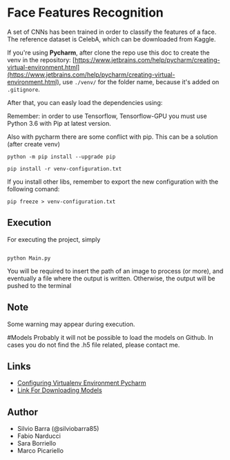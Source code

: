 # Face Features Recognition

A set of CNNs has been trained in order to classify the features of a face.
The reference dataset is CelebA, which can be downloaded from Kaggle.
 

If you're using **Pycharm**, after clone the repo use this doc to create the venv in the repository: [https://www.jetbrains.com/help/pycharm/creating-virtual-environment.html](https://www.jetbrains.com/help/pycharm/creating-virtual-environment.html), use `./venv/` for the folder name, because it's added on `.gitignore`.

After that, you can easly load the dependencies using: 

Remember: in order to use Tensorflow, Tensorflow-GPU you must use Python 3.6 with Pip at latest version.

Also with pycharm there are some conflict with pip. This can be a solution (after create venv)
```
python -m pip install --upgrade pip

pip install -r venv-configuration.txt
```

If you install other libs, remember to export the new configuration with the following comand: 

```
pip freeze > venv-configuration.txt
```

## Execution
For executing the project, simply

```

python Main.py

```

You will be required to insert the path of an image to process (or more), and eventually a file where the output is written. 
Otherwise, the output will be pushed to the terminal

## Note
Some warning may appear during execution.

#Models
Probably it will not be possible to load the models on Github.
In cases you do not find the .h5 file related, please contact me.

## Links

- [Configuring Virtualenv Environment Pycharm](https://www.jetbrains.com/help/pycharm/creating-virtual-environment.html)
- [Link For Downloading Models](https://www.dropbox.com/sh/yohons41hjz9y5d/AAAFEAI3PObEWcOMG3vGjEHQa?dl=0)


## Author

- Silvio Barra (@silviobarra85)
- Fabio Narducci
- Sara Borriello
- Marco Picariello
